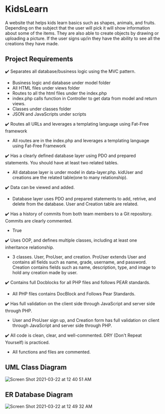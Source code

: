 # KidsLearn
A website that helps kids learn basics such as shapes, animals, and fruits. Depending on the subject that the user will pick it will show information about some of the items. They are also able to create objects by drawing or uploading a picture. If the user signs up/in they have the ability to see all the creations they have made. 
## Project Requirements
:heavy_check_mark: Separates all database/business logic using the MVC pattern.
  * Business logic and database under model folder
  * All HTML files under views folder
  * Routes to all the html files under the index.php
  * index.php calls function in Controller to get data from model and return views.
  * Classes under classes folder
  * JSON and JavaScripts under scripts

:heavy_check_mark: Routes all URLs and leverages a templating language using Fat-Free framework
  * All routes are in the index.php and leverages a templating language using Fat-Free Framework 

:heavy_check_mark: Has a clearly defined database layer using PDO and prepared statements. You should have at least two related tables.
  * All database layer is under model in data-layer.php. kidUser and creations are the related table(one to many relationship).
 
:heavy_check_mark: Data can be viewed and added.
  * Database layer uses PDO and prepared statements to add, retrive, and delete from the database. User and Creation table are related.

:heavy_check_mark: Has a history of commits from both team members to a Git repository. Commits are clearly commented. 
  * True

:heavy_check_mark: Uses OOP, and defines multiple classes, including at least one inheritance relationship.
  * 3 classes. User, ProUser, and creation. ProUser extends User and contains all fields such as name, grade, username, and password. Creation contains fields such as name, description, type, and image to hold any creation made by user. 

:heavy_check_mark: Contains full Docblocks for all PHP files and follows PEAR standards. 
  * All PHP files contains DocBlock and Follows Pear Standards. 

:heavy_check_mark: Has full validation on the client side through JavaScript and server side through PHP.
  * User and ProUser sign up, and Creation form has full validation on client through JavaScript and server side through PHP.

:heavy_check_mark: All code is clean, clear, and well-commented. DRY (Don't Repeat Yourself) is practiced.
  * All functions and files are commented. 

## UML Class Diagram
  ![Screen Shot 2021-03-22 at 12 40 51 AM](https://user-images.githubusercontent.com/58874516/111955837-44994900-8aa7-11eb-9ecb-d9d7b9268365.png)

## ER Database Diagram
![Screen Shot 2021-03-22 at 12 49 32 AM](https://user-images.githubusercontent.com/58874516/111956834-7bbc2a00-8aa8-11eb-9ec7-e4c98bc3ce37.png)

